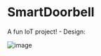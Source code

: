 # SmartDoorbell
A fun IoT project! - Design:

![image](https://user-images.githubusercontent.com/47736688/219035069-d365b974-b9f9-4a39-92b2-2303bc53ace2.png)
